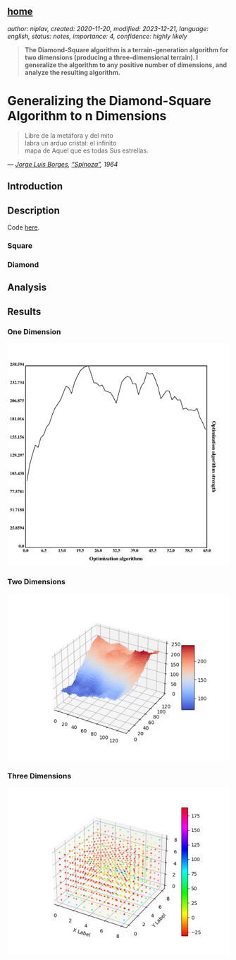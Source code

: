 [home](./index.md)
------------------

*author: niplav, created: 2020-11-20, modified: 2023-12-21, language: english, status: notes, importance: 4, confidence: highly likely*

> __The Diamond-Square algorithm is a terrain-generation algorithm for
two dimensions (producing a three-dimensional terrain). I generalize
the algorithm to any positive number of dimensions, and analyze the
resulting algorithm.__

Generalizing the Diamond-Square Algorithm to n Dimensions
=========================================================

> Libre de la metáfora y del mito  
labra un arduo cristal: el infinito  
mapa de Aquel que es todas Sus estrellas.

*— [Jorge Luis Borges](https://en.wikipedia.org/wiki/Jorge_Luis_Borges), [“Spinoza”](https://thefunambulist.net/literature/litterature-spinoza-by-borges), 1964*

Introduction
-------------

Description
------------

Code [here](code/diamond/ndim_diamond_square.py).

### Square

### Diamond

Analysis
--------

Results
-------

### One Dimension

![Space generated by the algorithm in one dimension](./img/diamond/onedim.png "Space generated by the algorithm in one dimension")

### Two Dimensions

![Space generated by the algorithm in two dimensions](./img/diamond/twodim.png "Space generated by the algorithm in two dimensions")

### Three Dimensions

![Space generated by the algorithm in three dimensions](./img/diamond/threedim.png "Space generated by the algorithm in three dimensions")
